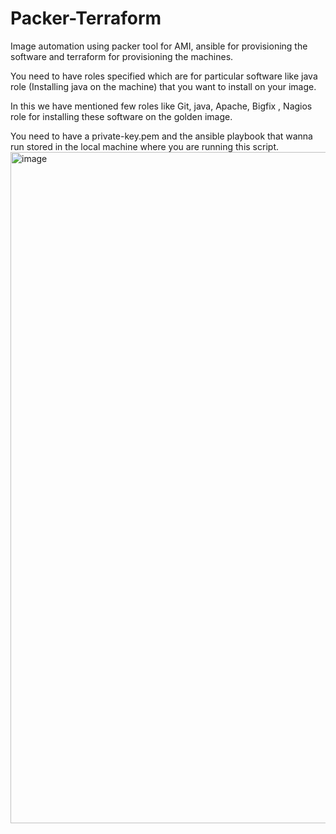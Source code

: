 # Packer-Terraform
Image automation using packer tool for AMI, ansible for provisioning the software and terraform for provisioning the machines.

You need to have roles specified which are for particular software like java role (Installing java on the machine) that you want to install on your image.

In this we have mentioned few roles like Git, java, Apache, Bigfix , Nagios role for installing these software on the golden image.

You need to have a private-key.pem and the ansible playbook that wanna run stored in the local machine where you are running this script.
<img width="1074" alt="image" src="https://github.com/allaboutopensource/MachineImage-Automation/assets/5890851/0a040bdc-11c4-4548-a808-8ff090e9ab07">
